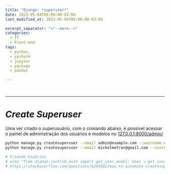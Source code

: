 ```yaml
---
title: "Django: *superuser*"
date: 2023-05-04T00:00:00-03:00
last_modified_at: 2023-05-04T00:00:00-03:00

excerpt_separator: "<!--more-->"
categories:
  - IT
  - Front-end
tags:
  - python,
  - pycharm
  - jupyter
  - package
  - pandas

---
```


<br>

---

# _Create Superuser_

Uma ver criado o superusuário, com o comando abaixo, é possível acessar o painel de administração dos usuários e modelos no [127.0.0.1:8000/admin/](http://127.0.0.1:8000/admin/)

```bash
python manage.py createsuperuser --email admin@example.com --username admin
python manage.py createsuperuser --email michelmetran@gmail.com --username michelmetran
```

```python
# Criando Usuários
# echo "from django.contrib.auth import get_user_model; User = get_user_model(); User.objects.create_superuser('admin', 'admin@myproject.com', 'password')" | python manage.py shell
# https://stackoverflow.com/questions/6244382/how-to-automate-createsuperuser-on-django
```
